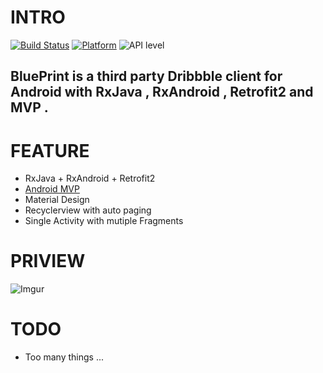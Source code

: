 # INTRO

 [![Build Status](https://travis-ci.org/Tneciv/BluePrint.svg?branch=master)](https://travis-ci.org/Tneciv/BluePrint)
 [![Platform](https://img.shields.io/badge/platform-android-green.svg)](http://developer.android.com/index.html)
 ![API level](https://img.shields.io/badge/API-14%2B-brightgreen.svg)

##  BluePrint is a third party Dribbble client for Android with RxJava , RxAndroid , Retrofit2 and MVP .

# FEATURE

* RxJava + RxAndroid + Retrofit2
* [Android MVP](https://github.com/googlesamples/android-architecture)
* Material Design
* Recyclerview with auto paging
* Single Activity with mutiple Fragments

# PRIVIEW
![Imgur](http://i.imgur.com/rrYbEsem.png)

# TODO

* Too many things ...
